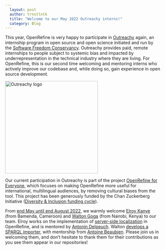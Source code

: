 ```yaml
---
  layout: post
  author: trnstlntk
  title: "Welcome to our May 2022 Outreachy interns!"
  category: Blog
---
```


This year, OpenRefine is very happy to participate in [Outreachy](https://www.outreachy.org/) again, an internship program in open source and open science initiated and run by the [Software Freedom Conservancy](https://www.sfconservancy.org/). Outreachy provides paid, remote internships to people subject to systemic bias and impacted by underrepresentation in the technical industry where they are living. For OpenRefine, this is our second time welcoming and mentoring interns who actively improve our codebase and, while doing so, gain experience in open source development.

<img src="https://openrefine.org/images/outreachy-logo-not-square-no-background.png" alt="Outreachy logo" width="300"/>

Our current participation in Outreachy is part of the project [OpenRefine for Everyone](https://chanzuckerberg.com/eoss/proposals/openrefine-for-everyone/), which focuses on making OpenRefine more useful for international, multilingual audiences, by removing cultural biases from the tool. This project has been generously funded by the Chan Zuckerberg Initiative ([Diversity & Inclusion funding cycle](https://chanzuckerberg.com/eoss/proposals/?cycle=d-i)).

From [end May until end August 2022](https://www.outreachy.org/alums/2022-05/), we warmly welcome [Elroy Kanye](https://github.com/elroykanye) (from Bamenda, Cameroon) and [Walton Goga](https://github.com/WaltonG) (from Nairobi, Kenya) to our team. Elroy works on the implementation of [server-side localization](https://github.com/OpenRefine/OpenRefine/issues/2443) in OpenRefine, and is mentored by [Antonin Delpeuch](https://github.com/wetneb). Walton [develops a SPARQL importer](https://github.com/OpenRefine/OpenRefine/issues/1212), with mentorship from [Antoine Beaubien](https://github.com/antoine2711). Please join us in welcoming them, and don’t hesitate to thank them for their contributions as you see them appear in our repositories!
